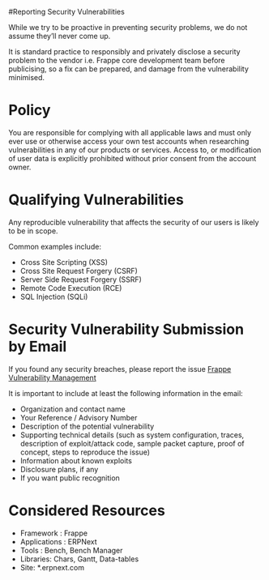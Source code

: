 #Reporting Security Vulnerabilities
<br>
<p class='p' style='margin-bottom: 0;'>
While we try to be proactive in preventing security problems, we do not assume they’ll never come up.
</p>
<p class='p' style='margin-bottom: 0;'>
It is standard practice to responsibly and privately disclose a security problem to the vendor i.e. Frappe core development team before publicising, so a fix can be prepared, and damage from the vulnerability minimised.
</p>

# Policy
<p class='p' style='margin-bottom: 0;'>
You are responsible for complying with all applicable laws and must only ever use or otherwise access your own test accounts when researching vulnerabilities in any of our products or services. Access to, or modification of user data is explicitly prohibited without prior consent from the account owner.
</p>

# Qualifying Vulnerabilities

<p class='p' style='margin-bottom: 0;'>
Any reproducible vulnerability that affects the security of our users is likely to be in scope. 
</p>

Common examples include:

* Cross Site Scripting (XSS)
* Cross Site Request Forgery (CSRF)
* Server Side Request Forgery (SSRF)
* Remote Code Execution (RCE)
* SQL Injection (SQLi)


# Security Vulnerability Submission by Email
<p class='p' style='margin-bottom: 0;'>If you found any security breaches, please report the issue <i class="fa fa-envelope"> </i> <a  href='mailto:report@erpnext.com'> Frappe Vulnerability Management</a></p>

<p class='p' style='margin-bottom: 10px;'>
It is important to include at least the following information in the email:
</p>

* Organization and contact name
* Your Reference / Advisory Number
* Description of the potential vulnerability
* Supporting technical details (such as system configuration, traces, description of exploit/attack code, sample packet capture, proof of concept, steps to reproduce the issue)
* Information about known exploits
* Disclosure plans, if any
* If you want public recognition

# Considered Resources

* Framework : Frappe
* Applications : ERPNext
* Tools : Bench, Bench Manager
* Libraries: Chars, Gantt, Data-tables
* Site: *.erpnext.com
